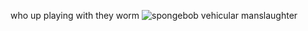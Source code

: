 who up playing with they worm
![spongebob vehicular manslaughter](https://cdn.discordapp.com/attachments/879114808396505129/1117257623557910640/spunge.gif)
